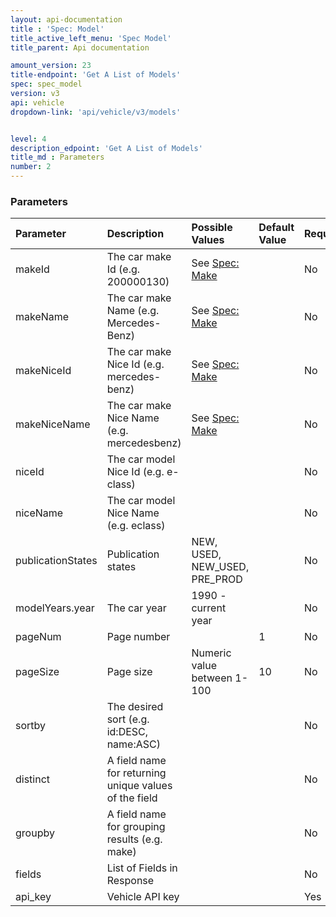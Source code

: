 ```yaml
---
layout: api-documentation
title : 'Spec: Model'
title_active_left_menu: 'Spec Model'
title_parent: Api documentation

amount_version: 23
title-endpoint: 'Get A List of Models'
spec: spec_model
version: v3
api: vehicle
dropdown-link: 'api/vehicle/v3/models'


level: 4
description_edpoint: 'Get A List of Models'
title_md : Parameters
number: 2
---
```


### Parameters

| Parameter         | Description                                           | Possible Values     | Default Value | Required |
|:------------------|:------------------------------------------------------|:-----------------   |:------- |:-------- |
| makeId            | The car make Id (e.g. 200000130)                      | See [Spec: Make](/api-documentation/vehicle/spec_make/v3/03_list_of_makes/api-description.html) | | No  |
| makeName          | The car make Name (e.g. Mercedes-Benz)                | See [Spec: Make](/api-documentation/vehicle/spec_make/v3/03_list_of_makes/api-description.html) | | No  |
| makeNiceId        | The car make Nice Id (e.g. mercedes-benz)             | See [Spec: Make](/api-documentation/vehicle/spec_make/v3/03_list_of_makes/api-description.html) | | No  |
| makeNiceName      | The car make Nice Name (e.g. mercedesbenz)            | See [Spec: Make](/api-documentation/vehicle/spec_make/v3/03_list_of_makes/api-description.html) | | No  |
| niceId            | The car model Nice Id (e.g. e-class)                  |                     |         | No       |
| niceName          | The car model Nice Name (e.g. eclass)                 |                     |         | No       |
| publicationStates | Publication states                                    | NEW, USED, NEW_USED, PRE_PROD |         | No       |
| modelYears.year   | The car year                                          | 1990 - current year |         | No       |
| pageNum           | Page number                                           |                     | 1       | No       |
| pageSize          | Page size                                             | Numeric value between 1-100 | 10      | No       |
| sortby            | The desired sort (e.g. id:DESC, name:ASC)             |                     |         | No       |
| distinct          | A field name for returning unique values of the field |                     |         | No       |
| groupby           | A field name for grouping results (e.g. make)         |                     |         | No       |
| fields            | List of Fields in Response                            |                     |         | No       |
| api_key           | Vehicle API key                                       |                     |         | Yes      |

